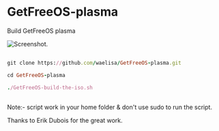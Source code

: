 # GetFreeOS-plasma
Build GetFreeOS plasma

![Screenshot.](https://github.com/waelisa/GetFreeOS-plasma/raw/main/Screenshot.png)
##
```ruby
git clone https://github.com/waelisa/GetFreeOS-plasma.git

cd GetFreeOS-plasma

./GetFreeOS-build-the-iso.sh
```
##

Note:- script work in your home folder & don't use sudo to run the script.

Thanks to Erik Dubois for the great work.
